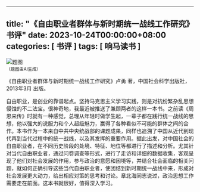 
---
title: "《自由职业者群体与新时期统一战线工作研究》书评"
date: 2023-10-24T00:00:00+08:00
categories: [ 书评 ]
tags: [ 响马读书 ]
---

<div class="p-3 text-center">
  <img class="img-fluid" src="/images/2023/1024/01.png" alt="题图" style="max-width:640px">
  <div><small>（题图由AI生成）</small></div>
</div>

《自由职业者群体与新时期统一战线工作研究》卢勇 著，中国社会科学出版社，2013年3月 出版。

自由职业，是创业的靠谱起点。坚持马克思主义学习实践，则是对抗纷繁杂乱思想侵蚀的不二法宝。很神奇地，我最近被推送了兼顾两者的这样一本书。之前读《周恩来传》时就有一种感觉，总理从年轻时做学生起，一辈子都在践行统一战线的思想，他以强大的说服力和个人超级魅力，赢得了各种看似不可能的群体之间的合作。本书作为一本来自中共中央统战部的课题成果，同样也追溯了中国从近代到现代再到当代过程中的统一战线，以及其发挥的重要作用。据此出发，对中国社会的自由职业者，在不同历史阶段的处境、特征、地位等都进行了描述和分析。尤其针对当代自由职业者，通过问卷调查等形式，进行了走访和详细的数据收集，客观呈现了他们对社会发展的作用，参与政治的意愿和困境等，并结合社会面临的相关问题，就如何正确引导这些当代自由职业者，使团结到新时期统一战线中来，形成对社会发展更大动力，给出相应对策的思考和讨论。章北海同志说过，政治思想工作需要走在前面。这本书就很好，值得深入学习。
